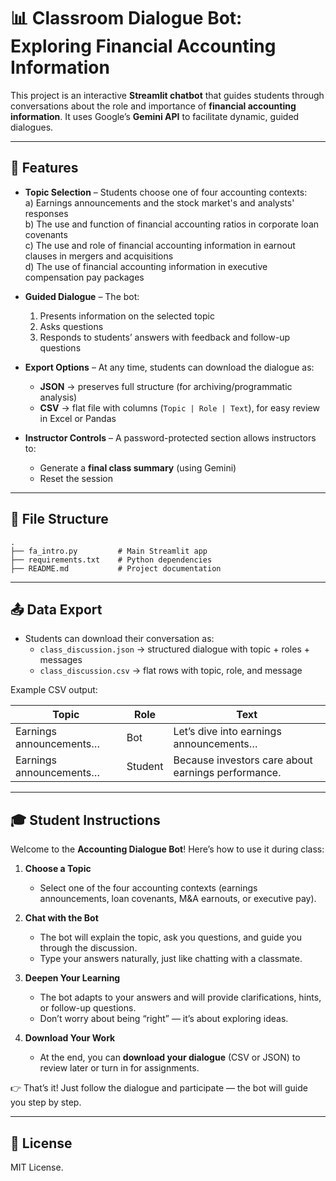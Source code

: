 # 📊 Classroom Dialogue Bot: Exploring Financial Accounting Information  

This project is an interactive **Streamlit chatbot** that guides students through conversations about the role and importance of **financial accounting information**. It uses Google’s **Gemini API** to facilitate dynamic, guided dialogues.  

---

## 🚀 Features  

- **Topic Selection** – Students choose one of four accounting contexts:  
  a) Earnings announcements and the stock market's and analysts' responses  
  b) The use and function of financial accounting ratios in corporate loan covenants  
  c) The use and role of financial accounting information in earnout clauses in mergers and acquisitions  
  d) The use of financial accounting information in executive compensation pay packages  

- **Guided Dialogue** – The bot:  
  1. Presents information on the selected topic  
  2. Asks questions  
  3. Responds to students’ answers with feedback and follow-up questions  

- **Export Options** – At any time, students can download the dialogue as:  
  - **JSON** → preserves full structure (for archiving/programmatic analysis)  
  - **CSV** → flat file with columns (`Topic | Role | Text`), for easy review in Excel or Pandas  

- **Instructor Controls** – A password-protected section allows instructors to:  
  - Generate a **final class summary** (using Gemini)  
  - Reset the session  

---
## 📂 File Structure  

```
.
├── fa_intro.py         # Main Streamlit app
├── requirements.txt    # Python dependencies
├── README.md           # Project documentation
```

---

## 📤 Data Export  

- Students can download their conversation as:  
  - `class_discussion.json` → structured dialogue with topic + roles + messages  
  - `class_discussion.csv` → flat rows with topic, role, and message  

Example CSV output:  

| Topic | Role    | Text |
|-------|---------|------|
| Earnings announcements… | Bot     | Let’s dive into earnings announcements… |
| Earnings announcements… | Student | Because investors care about earnings performance. |

---

## 🎓 Student Instructions  

Welcome to the **Accounting Dialogue Bot**! Here’s how to use it during class:  

1. **Choose a Topic**  
   - Select one of the four accounting contexts (earnings announcements, loan covenants, M&A earnouts, or executive pay).  

2. **Chat with the Bot**  
   - The bot will explain the topic, ask you questions, and guide you through the discussion.  
   - Type your answers naturally, just like chatting with a classmate.  

3. **Deepen Your Learning**  
   - The bot adapts to your answers and will provide clarifications, hints, or follow-up questions.  
   - Don’t worry about being “right” — it’s about exploring ideas.  

4. **Download Your Work**  
   - At the end, you can **download your dialogue** (CSV or JSON) to review later or turn in for assignments.  

👉 That’s it! Just follow the dialogue and participate — the bot will guide you step by step.  

---

## 📜 License  

MIT License.  
